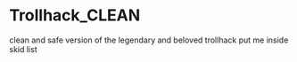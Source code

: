 # Trollhack_CLEAN
clean and safe version of the legendary and beloved trollhack put me inside skid list 
